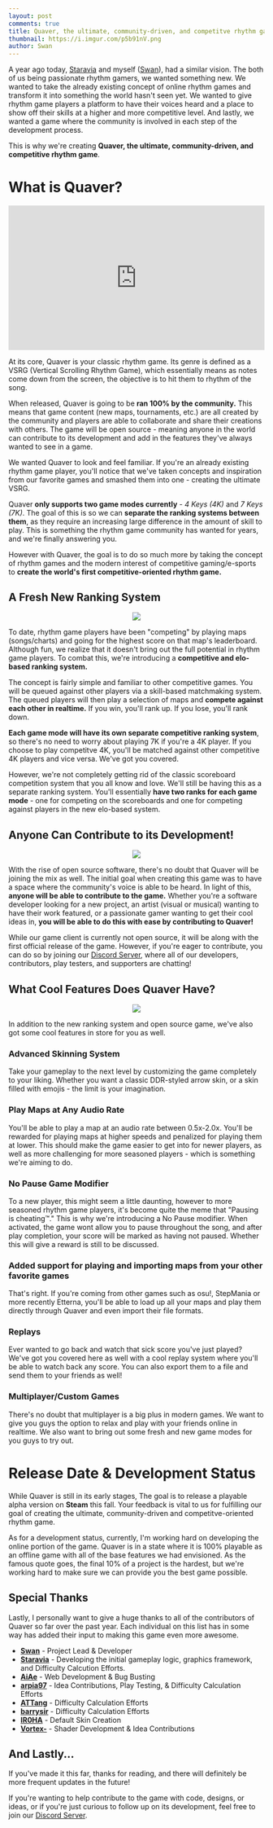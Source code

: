 ```yaml
---
layout: post
comments: true
title: Quaver, the ultimate, community-driven, and competitve rhythm game explained.
thumbnail: https://i.imgur.com/p5b91nV.png
author: Swan
---
```


A year ago today, [Staravia](https://github.com/Staravia) and myself ([Swan](https://github.com/Swan)), had a similar vision. The both of us being passionate rhythm gamers, we wanted something new. We wanted to take the already existing concept of online rhythm games and transform it into something the world hasn't seen yet. We wanted to give rhythm game players a platform to have their voices heard and a place to show off their skills at a higher and more competitive level. And lastly, we wanted a game where the community is involved in each step of the development process.

This is why we're creating **Quaver, the ultimate, community-driven, and competitive rhythm game**.

# What is Quaver?

<div style="width: 100%; height: 0px; position: relative; padding-bottom: 56.250%;"><iframe src="https://streamable.com/s/7uejt/akgswi" frameborder="0" width="100%" height="100%" allowfullscreen style="width: 100%; height: 100%; position: absolute;"></iframe></div>

At its core, Quaver is your classic rhythm game. Its genre is defined as a VSRG (Vertical Scrolling Rhythm Game), which essentially means as notes come down from the screen, the objective is to hit them to rhythm of the song.

When released, Quaver is going to be **ran 100% by the community.** This means that game content (new maps, tournaments, etc.) are all created by the community and players are able to collaborate and share their creations with others. The game will be open source - meaning anyone in the world can contribute to its development and add in the features they've always wanted to see in a game.

We wanted Quaver to look and feel familiar. If you're an already existing rhythm game player, you'll notice that we've taken concepts and inspiration from our favorite games and smashed them into one - creating the ultimate VSRG.

Quaver **only supports two game modes currently** - *4 Keys (4K)* and *7 Keys (7K)*. The goal of this is so we can **separate the ranking systems between them**, as they require an increasing large difference in the amount of skill to play. This is something the rhythm game community has wanted for years, and we're finally answering you.

However with Quaver, the goal is to do so much more by taking the concept of rhythm games and the modern interest of competitive gaming/e-sports to **create the world's first competitive-oriented rhythm game.**

## A Fresh New Ranking System

<p align="center">
  <img src="https://i.imgur.com/jYHL30s.png">
</p>

To date, rhythm game players have been "competing" by playing maps (songs/charts) and going for the highest score on that map's leaderboard. Although fun, we realize that it doesn't bring out the full potential in rhythm game players. To combat this, we're introducing a **competitive and elo-based ranking system.**

The concept is fairly simple and familiar to other competitive games. You will be queued against other players via a skill-based matchmaking system. The queued players will then play a selection of maps and **compete against each other in realtime.** If you win, you'll rank up. If you lose, you'll rank down.

**Each game mode will have its own separate competitive ranking system**, so there's no need to worry about playing 7K if you're a 4K player. If you choose to play competitve 4K, you'll be matched against other competitive 4K players and vice versa. We've got you covered.

However, we're not completely getting rid of the classic scoreboard competition system that you all know and love. We'll still be having this as a separate ranking system. You'll essentially **have two ranks for each game mode** - one for competing on the scoreboards and one for competing against players in the new elo-based system.

## Anyone Can Contribute to its Development!

<p align="center">
  <img src="https://i.imgur.com/Iw5PyPa.png">
</p> 

With the rise of open source software, there's no doubt that Quaver will be joining the mix as well. The initial goal when creating this game was to have a space where the community's voice is able to be heard. In light of this, **anyone will be able to contribute to the game.** Whether you're a software developer looking for a new project, an artist (visual or musical) wanting to have their work featured, or a passionate gamer wanting to get their cool ideas in, **you will be able to do this with ease by contributing to Quaver!**

While our game client is currently not open source, it will be along with the first official release of the game. However, if you're eager to contribute, you can do so by joining our [Discord Server](https://discord.gg/nJa8VFr), where all of our developers, contributors, play testers, and supporters are chatting!

## What Cool Features Does Quaver Have?

<p align="center">
  <img src="https://i.imgur.com/iICnFkZ.jpg">
</p>

In addition to the new ranking system and open source game, we've also got some cool features in store for you as well.

### Advanced Skinning System
Take your gameplay to the next level by customizing the game completely to your liking. Whether you want a classic DDR-styled arrow skin, or a skin filled with emojis - the limit is your imagination.

### Play Maps at Any Audio Rate

You'll be able to play a map at an audio rate between 0.5x-2.0x. You'll be rewarded for playing maps at higher speeds and penalized for playing them at lower. This should make the game easier to get into for newer players, as well as more challenging for more seasoned players - which is something we're aiming to do.

### No Pause Game Modifier
To a new player, this might seem a little daunting, however to more seasoned rhythm game players, it's become quite the meme that "Pausing is cheating™." This is  why we're introducing a No Pause modifier. When activated, the game wont allow you to pause throughout the song, and after play completion, your score will be marked as having not paused. Whether this will give a reward is still to be discussed.

### Added support for playing and importing maps from your other favorite games

That's right. If you're coming from other games such as osu!, StepMania or more recently Etterna, you'll be able to load up all your maps and play them directly through Quaver and even import their file formats.

### Replays

Ever wanted to go back and watch that sick score you've just played? We've got you covered here as well with a cool replay system where you'll be able to watch back any score. You can also export them to a file and send them to your friends as well!

### Multiplayer/Custom Games

There's no doubt that multiplayer is a big plus in modern games. We want to give you guys the option to relax and play with your friends online in realtime. We also want to bring out some fresh and new game modes for you guys to try out.

# Release Date & Development Status

While Quaver is still in its early stages, The goal is to release a playable alpha version on **Steam** this fall. Your feedback is vital to us for fulfilling our goal of creating the ultimate, community-driven and competitve-oriented rhythm game.

As for a development status, currently, I'm working hard on developing the online portion of the game. Quaver is in a state where it is 100% playable as an offline game with all of the base features we had envisioned. As the famous quote goes, the final 10% of a project is the hardest, but we're working hard to make sure we can provide you the best game possible.

## Special Thanks

Lastly, I personally want to give a huge thanks to all of the contributors of Quaver so far over the past year. Each individual on this list has in some way has added their input to making this game even more awesome.

* **[Swan](https://github.com/Swan)** - Project Lead & Developer
* **[Staravia](https://github.com/Staravia)** - Developing the initial gameplay logic, graphics framework, and Difficulty Calcution Efforts.
* **[AiAe](https://github.com/AiAe)** - Web Development & Bug Busting
* **[arpia97](https://twitter.com/arpia97)** - Idea Contributions, Play Testing, & Difficulty Calculation Efforts
* **[ATTang](https://twitter.com/droptable_)** - Difficulty Calculation Efforts
* **[barrysir](https://github.com/barrysir)** - Difficulty Calculation Efforts
* **[IR0HA](https://github.com/IR0HAA)** - Default Skin Creation
* **[Vortex-](https://github.com/VortexCoyote)** - Shader Development & Idea Contributions

## And Lastly... 

If you've made it this far, thanks for reading, and there will definitely be more frequent updates in the future!

If you're wanting to help contribute to the game with code, designs, or ideas, or if you're just curious to follow up on its development, feel free to join our [Discord Server](https://discord.gg/nJa8VFr).


